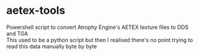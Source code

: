 # aetex-tools
Powershell script to convert Atrophy Engine's AETEX texture files to DDS and TGA  
This used to be a python script but then I realised there's no point trying to read this data manually byte by byte